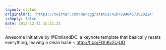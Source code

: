 ```yaml
---
layout: status
originalUrl: 'https://twitter.com/marcgg/status/410788904573620224'
isReply: false
date: 2013-12-11 15:11:21
---
```


Awesome initiative by @EmilandDC: a keynote template that basically resets everything, leaving a clean base ~ http://t.co/FGhKv2UjUD
